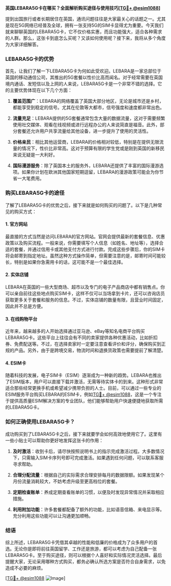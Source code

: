 **英国LEBARA5G卡在哪买？全面解析购买途径与使用技巧[[TG💪+ @esim1088](https://t.me/s/esim1088)]**

提到出国旅行或者长期居住在英国，通讯问题往往是大家最关心的话题之一。尤其是现在5G网络已经普及全球，拥有一张支持5G的SIM卡显得尤为重要。今天我们就来聊聊英国的LEBARA5G卡，它不仅价格实惠，而且功能强大，适合各种需求的人群。那么，这张卡到底怎么买呢？又该如何使用呢？接下来，我将从多个角度为大家详细解答。

### LEBARA5G卡的优势

首先，让我们了解一下LEBARA5G卡为何如此受欢迎。LEBARA是一家总部位于英国的移动通信公司，其推出的5G套餐以性价比高而闻名。对于经常需要在英国境内通话、发短信以及上网的人来说，LEBARA5G卡是一个非常不错的选择。它的主要优势体现在以下几个方面：

1. **覆盖范围广**：LEBARA的网络覆盖了英国大部分地区，无论是城市还是乡村，都能享受到稳定的信号。尤其在伦敦等大都市，信号强度和速度都非常出色。
   
2. **流量充足**：LEBARA提供的5G套餐通常包含大量的数据流量，这对于需要频繁使用社交媒体、观看在线视频或进行远程办公的人来说简直是福音。此外，部分套餐还允许用户共享流量给其他设备，进一步提升了使用的灵活性。

3. **价格亲民**：相比其他运营商，LEBARA的价格相对较低，特别是在提供无限流量的情况下，性价比非常高。这对于预算有限的学生党或是刚到英国的新移民来说无疑是一大利好。

4. **国际漫游服务**：除了英国本土的服务外，LEBARA还提供了丰富的国际漫游选项。如果你计划在欧洲其他国家短期逗留，LEBARA的漫游政策可能会为你节省一大笔费用。

### 购买LEBARA5G卡的途径

了解了LEBARA5G卡的优势之后，接下来就是如何购买的问题了。以下是几种常见的购买方式：

#### 1. 官方网站

最直接的方式当然是访问LEBARA的官方网站。官网会提供最新的套餐信息、优惠政策以及购买流程。一般来说，你需要填写个人信息（如姓名、地址等），选择合适的套餐，并通过信用卡或其他支付方式进行付款。完成这些步骤后，你的SIM卡将会邮寄到指定地址。虽然这种方式操作简单，但需要注意的是，邮寄时间可能较长，特别是如果你急需用卡的话，这可能不是一个最佳选择。

#### 2. 实体店铺

LEBARA在英国的一些大型商场、超市以及专门的电子产品商店中都有销售点。你可以亲自前往这些地点购买SIM卡，这样不仅可以当场拿到卡片，还可以咨询店员获取更多关于套餐和服务的信息。不过，实体店铺的数量有限，且营业时间固定，因此并不总是方便。

#### 3. 在线购物平台

近年来，越来越多的人开始选择通过亚马逊、eBay等知名电商平台购买LEBARA5G卡。这些平台上往往会有不同的卖家提供各种优惠活动，比如折扣券、免费配送等。不过，在选择卖家时一定要注意查看评价和评分，确保购买到正规的产品。另外，由于是跨境交易，物流时间和退换货政策也需要提前了解清楚。

#### 4. ESIM卡

随着科技的发展，电子SIM卡（ESIM）逐渐成为一种新的趋势。LEBARA也推出了ESIM版本，用户可以直接下载并激活，无需等待实体卡的到来。这种形式非常适合那些经常更换手机或希望减少携带负担的人士。目前，可以通过一些专业的ESIM服务平台购买LEBARA的ESIM卡，例如[TG💪+ @esim1088](https://t.me/s/esim1088)，这是一个专注于提供高质量ESIM解决方案的专业团队，他们能够帮助用户快速便捷地获取所需的LEBARA5G卡。

### 如何正确使用LEBARA5G卡？

成功购买到了LEBARA5G卡之后，接下来就要学会如何高效地使用它了。这里有一些小贴士可以帮助你更好地发挥这张卡的作用：

1. **及时激活**：收到卡后，请尽快按照说明书上的指示完成激活过程。大多数情况下，只需输入SIM卡序列号即可完成激活。如果遇到任何问题，可以联系客服寻求帮助。

2. **合理分配流量**：根据自己的实际需求合理安排每月的数据限额。如果发现某个月份流量消耗较大，不妨考虑升级至更高档位的套餐。

3. **定期检查账单**：养成定期查看账单的习惯，以便及时发现异常情况并采取相应措施。

4. **利用附加功能**：许多套餐都配备了额外的功能，比如语音信箱、来电显示等。充分利用这些功能可以让沟通更加顺畅。

### 结语

综上所述，LEBARA5G卡凭借其卓越的性能和低廉的价格成为了众多用户的首选。无论你是即将前往英国留学、工作还是旅游，都可以考虑为自己配备一张LEBARA5G卡。至于购买途径，则可以根据个人喜好和实际情况灵活选择。最后提醒大家，无论采用哪种方式购买，都务必确认所选方案是否符合自身需求，以免造成不必要的麻烦。

[[TG💪+ @esim1088](https://t.me/s/esim1088) ![Image](https://i.postimg.cc/4NQfJmqS/Snipaste-2025-05-13-00-14-12.png)]